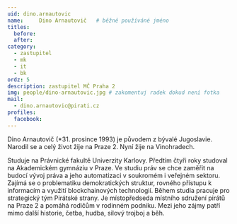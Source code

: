 ```yaml
---
uid: dino.arnautovic
name:     Dino Arnautovič  	# běžně používáné jméno
titles:
  before: 
  after: 
category:
  - zastupitel
  - mk
  - it
  - bk
ordz: 5
description: zastupitel MČ Praha 2
img: people/dino-arnautovic.jpg # zakomentuj radek dokud není fotka
mail:
  - dino.arnautovic@pirati.cz
profiles: 
  facebook:
---
```


Dino Arnautovič (*31. prosince 1993) je původem z bývalé Jugoslavie. Narodil se a celý život žije na Praze 2. Nyní žije na Vinohradech. 

Studuje na Právnické fakultě Univerzity Karlovy. Předtím čtyři roky studoval na Akademickém gymnáziu v Praze. Ve studiu práv se chce zaměřit na budocí vývoj práva a jeho automatizaci v soukromém i veřejném sektoru. 
Zajímá se o problematiku demokratických struktur, rovného přístupu k informacím a využití blockchainových technologií. 
Během studia pracuje pro strategický tým Pirátské strany. Je místopředseda místního sdružení pirátů na Praze 2 a pomáhá rodičům v rodinném podniku. 
Mezi jeho zájmy patří mimo další historie, četba, hudba, silový trojboj a běh. 
